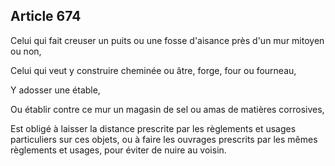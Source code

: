 Article 674
----
Celui qui fait creuser un puits ou une fosse d'aisance près d'un mur mitoyen ou
non,

Celui qui veut y construire cheminée ou âtre, forge, four ou fourneau,

Y adosser une étable,

Ou établir contre ce mur un magasin de sel ou amas de matières corrosives,

Est obligé à laisser la distance prescrite par les règlements et usages
particuliers sur ces objets, ou à faire les ouvrages prescrits par les mêmes
règlements et usages, pour éviter de nuire au voisin.
